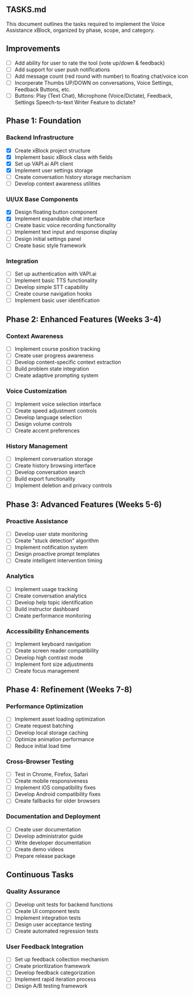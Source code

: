 ## TASKS.md
This document outlines the tasks required to implement the Voice Assistance xBlock, organized by phase, scope, and category.

## Improvements
- [ ] Add ability for user to rate the tool (vote up/down & feedback)
- [ ] Add support for user push notifications
- [ ] Add message count (red round with number) to floating chat/voice icon
- [ ] Incorperate Thumbs UP/DOWN on conversations, Voice Settings, Feedback Buttons, etc.
- [ ] Buttons: Play (Text Chat), Microphone (Voice/Dictate), Feedback, Settings
      Speech-to-text Writer Feature to dictate?

## Phase 1: Foundation

### Backend Infrastructure
- [x] Create xBlock project structure
- [x] Implement basic xBlock class with fields
- [x] Set up VAPI.ai API client
- [x] Implement user settings storage
- [ ] Create conversation history storage mechanism
- [ ] Develop context awareness utilities

### UI/UX Base Components
- [x] Design floating button component
- [x] Implement expandable chat interface
- [ ] Create basic voice recording functionality
- [ ] Implement text input and response display
- [ ] Design initial settings panel
- [ ] Create basic style framework

### Integration
- [ ] Set up authentication with VAPI.ai
- [ ] Implement basic TTS functionality
- [ ] Develop simple STT capability
- [ ] Create course navigation hooks
- [ ] Implement basic user identification

## Phase 2: Enhanced Features (Weeks 3-4)

### Context Awareness
- [ ] Implement course position tracking
- [ ] Create user progress awareness
- [ ] Develop content-specific context extraction
- [ ] Build problem state integration
- [ ] Create adaptive prompting system

### Voice Customization
- [ ] Implement voice selection interface
- [ ] Create speed adjustment controls
- [ ] Develop language selection
- [ ] Design volume controls
- [ ] Create accent preferences

### History Management
- [ ] Implement conversation storage
- [ ] Create history browsing interface
- [ ] Develop conversation search
- [ ] Build export functionality
- [ ] Implement deletion and privacy controls

## Phase 3: Advanced Features (Weeks 5-6)

### Proactive Assistance
- [ ] Develop user state monitoring
- [ ] Create "stuck detection" algorithm
- [ ] Implement notification system
- [ ] Design proactive prompt templates
- [ ] Create intelligent intervention timing

### Analytics
- [ ] Implement usage tracking
- [ ] Create conversation analytics
- [ ] Develop help topic identification
- [ ] Build instructor dashboard
- [ ] Create performance monitoring

### Accessibility Enhancements
- [ ] Implement keyboard navigation
- [ ] Create screen reader compatibility
- [ ] Develop high contrast mode
- [ ] Implement font size adjustments
- [ ] Create focus management

## Phase 4: Refinement (Weeks 7-8)

### Performance Optimization
- [ ] Implement asset loading optimization
- [ ] Create request batching
- [ ] Develop local storage caching
- [ ] Optimize animation performance
- [ ] Reduce initial load time

### Cross-Browser Testing
- [ ] Test in Chrome, Firefox, Safari
- [ ] Create mobile responsiveness
- [ ] Implement iOS compatibility fixes
- [ ] Develop Android compatibility fixes
- [ ] Create fallbacks for older browsers

### Documentation and Deployment
- [ ] Create user documentation
- [ ] Develop administrator guide
- [ ] Write developer documentation
- [ ] Create demo videos
- [ ] Prepare release package

## Continuous Tasks

### Quality Assurance
- [ ] Develop unit tests for backend functions
- [ ] Create UI component tests
- [ ] Implement integration tests
- [ ] Design user acceptance testing
- [ ] Create automated regression tests

### User Feedback Integration
- [ ] Set up feedback collection mechanism
- [ ] Create prioritization framework
- [ ] Develop feedback categorization
- [ ] Implement rapid iteration process
- [ ] Design A/B testing framework
